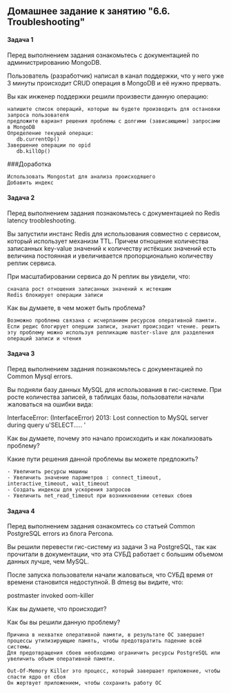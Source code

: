 ## Домашнее задание к занятию "6.6. Troubleshooting"

#### Задача 1

Перед выполнением задания ознакомьтесь с документацией по администрированию MongoDB.

Пользователь (разработчик) написал в канал поддержки, что у него уже 3 минуты происходит CRUD операция в MongoDB и её нужно прервать.

Вы как инженер поддержки решили произвести данную операцию:

    напишите список операций, которые вы будете производить для остановки запроса пользователя
    предложите вариант решения проблемы с долгими (зависающими) запросами в MongoDB
    Определение текущей операци:  
       db.currentOp()
    Завершение операции по opid
       db.killOp()
    
###Доработка

    Использовать Mongostat для анализа происходяшего 
    Добавить индекс


#### Задача 2

Перед выполнением задания познакомьтесь с документацией по Redis latency troobleshooting.

Вы запустили инстанс Redis для использования совместно с сервисом, который использует механизм TTL. Причем отношение количества записанных key-value значений к количеству истёкших значений есть величина постоянная и увеличивается пропорционально количеству реплик сервиса.

При масштабировании сервиса до N реплик вы увидели, что:

    сначала рост отношения записанных значений к истекшим
    Redis блокирует операции записи

Как вы думаете, в чем может быть проблема?

    Возможно проблема связана с исчерпанием ресурсов оперативной памяти. 
    Если редис блогирует оперции записи, значит происзодит чтение. решить эту проблему можно используя репликацию master-slave для разделения операций записи и чтения
    
#### Задача 3

Перед выполнением задания познакомьтесь с документацией по Common Mysql errors.

Вы подняли базу данных MySQL для использования в гис-системе. При росте количества записей, в таблицах базы, пользователи начали жаловаться на ошибки вида:

InterfaceError: (InterfaceError) 2013: Lost connection to MySQL server during query u'SELECT..... '

Как вы думаете, почему это начало происходить и как локализовать проблему?

Какие пути решения данной проблемы вы можете предложить?

    - Увеличить ресурсы машины 
    - Увеличить значение параметров : connect_timeout, interactive_timeout, wait_timeout
    - Создать индексы для ускорения запросов
    - Увеличить net_read_timeout при возникновении сетевых сбоев 

#### Задача 4

Перед выполнением задания ознакомтесь со статьей Common PostgreSQL errors из блога Percona.

Вы решили перевести гис-систему из задачи 3 на PostgreSQL, так как прочитали в документации, что эта СУБД работает с большим объемом данных лучше, чем MySQL.

После запуска пользователи начали жаловаться, что СУБД время от времени становится недоступной. В dmesg вы видите, что:

postmaster invoked oom-killer

Как вы думаете, что происходит?

Как бы вы решили данную проблему?

    Причина в нехватке оперативной памяти, в результате ОС завершает процессы утилизирующие память, чтобы предотвратить падение всей системы.
    Для предотвращения сбоев необходимо ограничить ресурсы PostgreSQL или увеличить объем оперативной памяти.
 
    Out-Of-Memory Killer это процесс, который завершает приложение, чтобы спасти ядро от сбоя
    Он жертвует приложением, чтобы сохранить работу ОС